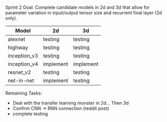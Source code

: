 Sprint 2 Goal: 
Complete candidate models in 2d and 3d that allow for parameter variation in input/output tensor size and recurrent final layer (2d only).

| Model        | 2d        | 3d        |
| ------------ |---------- |---------- |
| alexnet      | testing   | testing   |
| highway      | testing   | testing   |
| inception_v3 | testing   | testing   |
| inception_v4 | implement | implement |
| resnet_v2    | testing   | testing   |
| net-in-net   | implement | testing   |

Remaining Tasks:
- Deal with the transfer learning monster in 2d... Then 3d
- Confirm CNN -> RNN connection (reddit post)
- complete testing
